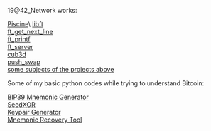 



19@42_Network works:

[Piscine](https://github.com/Marcaday/19_Piscine__C__)\
[libft](https://github.com/Marcaday/19_libft)\
[ft_get_next_line](https://github.com/Marcaday/19_get_next_line)\
[ft_printf](https://github.com/Marcaday/19_printf)\
[ft_server](https://github.com/Marcaday/19_ft_server)\
[cub3d](https://github.com/Marcaday/19_Cub3D)\
[push_swap](https://github.com/Marcaday/push_swap)\
[some subjects of the projects above](https://github.com/Marcaday/19_Subjects)



Some of my basic python codes while trying to understand Bitcoin:

[BIP39 Mnemonic Generator](https://github.com/Marcaday/BIP_39-Mnemonic_Generator)\
[SeedXOR](https://github.com/Marcaday/SeedXOR)\
[Keypair Generator](https://github.com/Marcaday/BTC_KeypairGenerator)\
[Mnemonic Recovery Tool](https://github.com/Marcaday/MnemonicRecoveryTool)
